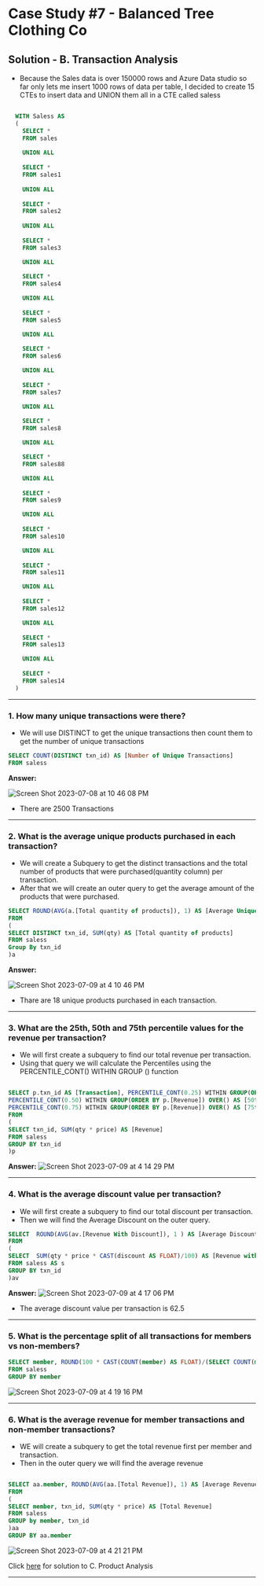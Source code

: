 # Case Study #7 - Balanced Tree Clothing Co
## Solution - B. Transaction Analysis

- Because the Sales data is over 150000 rows and Azure Data studio so far only lets me insert 1000 rows of data per table, I decided to create 15 CTEs to insert data and UNION them all in a CTE called saless

````SQL

  WITH Saless AS
  (
    SELECT *
    FROM sales
    
    UNION ALL
    
    SELECT *
    FROM sales1
    
    UNION ALL
    
    SELECT *
    FROM sales2 
    
    UNION ALL
    
    SELECT *
    FROM sales3

    UNION ALL
    
    SELECT *
    FROM sales4 

    UNION ALL
    
    SELECT *
    FROM sales5

    UNION ALL
    
    SELECT *
    FROM sales6

    UNION ALL
    
    SELECT *
    FROM sales7

    UNION ALL
    
    SELECT *
    FROM sales8

    UNION ALL

    SELECT *
    FROM sales88

    UNION ALL
    
    SELECT *
    FROM sales9

    UNION ALL
    
    SELECT *
    FROM sales10

    UNION ALL
    
    SELECT *
    FROM sales11

    UNION ALL
    
    SELECT *
    FROM sales12

    UNION ALL
    
    SELECT *
    FROM sales13

    UNION ALL
    
    SELECT *
    FROM sales14
  )
````

***

### 1. How many unique transactions were there?

- We will use DISTINCT to get the unique transactions then count them to get the number of unique transactions

````SQL
SELECT COUNT(DISTINCT txn_id) AS [Number of Unique Transactions]
FROM saless

````

**Answer:**

![Screen Shot 2023-07-08 at 10 46 08 PM](https://github.com/KennethManzi1/8-week-SQL-Challenge/assets/120513764/2e85acf4-ee4e-4ff3-986b-1a399701c96f)

- There are 2500 Transactions

***

### 2. What is the average unique products purchased in each transaction?

- We will create a Subquery to get the distinct transactions and the total number of products that were purchased(quantity column) per transaction.
- After that we will create an outer query to get the average amount of the products that were purchased.


````SQL
SELECT ROUND(AVG(a.[Total quantity of products]), 1) AS [Average Unique Products]
FROM
(
SELECT DISTINCT txn_id, SUM(qty) AS [Total quantity of products]
FROM saless
Group By txn_id
)a

````
**Answer:**

![Screen Shot 2023-07-09 at 4 10 46 PM](https://github.com/KennethManzi1/8-week-SQL-Challenge/assets/120513764/a162a2f7-8e55-4304-8005-acfd228466b7)

- Thare are 18 unique products purchased in each transaction.

***

### 3. What are the 25th, 50th and 75th percentile values for the revenue per transaction?

- We will first create a subquery to find our total revenue per transaction.
- Using that query we will calculate the  Percentiles using the PERCENTILE_CONT() WITHIN GROUP () function


````SQL

SELECT p.txn_id AS [Transaction], PERCENTILE_CONT(0.25) WITHIN GROUP(ORDER BY p.[Revenue]) OVER() AS [25th Percentile],
PERCENTILE_CONT(0.50) WITHIN GROUP(ORDER BY p.[Revenue]) OVER() AS [50th Percentile],
PERCENTILE_CONT(0.75) WITHIN GROUP(ORDER BY p.[Revenue]) OVER() AS [75th Percentile]
FROM 
(
SELECT txn_id, SUM(qty * price) AS [Revenue]
FROM saless
GROUP BY txn_id
)p
````

**Answer:**
![Screen Shot 2023-07-09 at 4 14 29 PM](https://github.com/KennethManzi1/8-week-SQL-Challenge/assets/120513764/d70d38f4-1ec8-4b16-ba41-84833f2427f4)

***

### 4. What is the average discount value per transaction?

- We will first create a subquery to find our total discount per transaction.
- Then we will find the Average Discount on the outer query.


````SQL
SELECT  ROUND(AVG(av.[Revenue With Discount]), 1 ) AS [Average Discount]
FROM 
(
SELECT  SUM(qty * price * CAST(discount AS FLOAT)/100) AS [Revenue with Discount]
FROM saless AS s
GROUP BY txn_id
)av
````
**Answer:**
![Screen Shot 2023-07-09 at 4 17 06 PM](https://github.com/KennethManzi1/8-week-SQL-Challenge/assets/120513764/70d84e91-15bf-4989-a792-05442ca7c65e)

- The average discount value per transaction is 62.5

***

### 5. What is the percentage split of all transactions for members vs non-members?


````SQL
SELECT member, ROUND(100 * CAST(COUNT(member) AS FLOAT)/(SELECT COUNT(member) FROM saless),2) AS [Member Percentage]
FROM saless
GROUP BY member
````
![Screen Shot 2023-07-09 at 4 19 16 PM](https://github.com/KennethManzi1/8-week-SQL-Challenge/assets/120513764/9241348d-4e35-4dd9-95c7-c9949f3172db)


***


### 6. What is the average revenue for member transactions and non-member transactions?
- WE will create a subquery to get the total revenue first per member and transaction.
- Then in the outer query we will find the average revenue


````SQL

SELECT aa.member, ROUND(AVG(aa.[Total Revenue]), 1) AS [Average Revenue]
FROM 
(
SELECT member, txn_id, SUM(qty * price) AS [Total Revenue]
FROM saless
GROUP by member, txn_id
)aa
GROUP BY aa.member
````
![Screen Shot 2023-07-09 at 4 21 21 PM](https://github.com/KennethManzi1/8-week-SQL-Challenge/assets/120513764/61229593-e3dc-4214-b46a-a8375b693dbe)

Click [here](https://github.com/KennethManzi1/8-week-SQL-Challenge/blob/main/Case%207%20Balanced%20Tree%20Clothing%20Co/C.%20Product%20Analysis.md) for solution to C. Product Analysis



***


